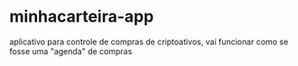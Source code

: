 # minhacarteira-app
aplicativo para controle de compras de criptoativos, vai funcionar como se fosse uma "agenda" de compras
